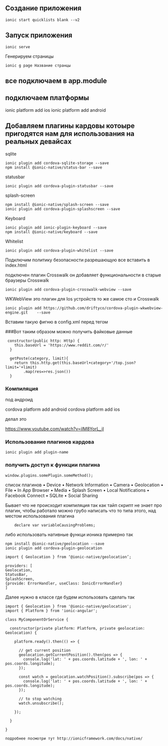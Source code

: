 ## Создание приложения
    ionic start quicklists blank --v2
    
## Запуск приложения

    ionic serve
    
Генерируем страницы
    
    ionic g page Название странцы

## все подключаем в app.module

## подключаем платформы

ionic platform add ios
ionic platform add android

## Добавляем плагины кардовы котоыре пригодятся нам для использования на реальных девайсах

sqlite

    ionic plugin add cordova-sqlite-storage --save
    npm install @ionic-native/status-bar --save
    
statusbar

    ionic plugin add cordova-plugin-statusbar --save

splash-screen

    npm install @ionic-native/splash-screen --save
    ionic plugin add cordova-plugin-splashscreen --save


Keyboard

    ionic plugin add ionic-plugin-keyboard --save
    npm install @ionic-native/keyboard --save

Whitelist

    ionic plugin add cordova-plugin-whitelist --save


Подключим политику безопасности разрешающую все вставить в index.html


<meta http-equiv="Content-Security-Policy" content="font-src 'self' data:;
img-src * data:; default-src gap://ready file://* *; script-src 'self'
'unsafe-inline' 'unsafe-eval' * ; style-src 'self' 'unsafe-inline' *">


подключен плагин Crosswalk он добавляет функциональности в старые браузеры
Crosswalk

    ionic plugin add cordova-plugin-crosswalk-webview --save
    

WKWebView это плагин для Ios устройств то же самое сто и Crosswalk

    ionic plugin add https://github.com/driftyco/cordova-plugin-wkwebview-engine.git    --save

Вставим такую фигню в config.xml перед тегом </widget >


<allow-navigation href="http://localhost:8080/*"/>
<feature name="CDVWKWebViewEngine">
<param name="ios-package" value="CDVWKWebViewEngine" />
</feature>
<preference name="CordovaWebViewEngine" value="CDVWKWebViewEngine" />


###Вот таким образом можно получить файковые данные 
     
     constructor(public http: Http) {
        this.baseUrl = 'https://www.reddit.com/r/'
      }
    
      getPoste(category, limit){
        return this.http.get(this.baseUrl+category+'/top.json?limit='+limit)
            .map(res=>res.json())
      }

### Компиляция

под андроид

cordova platform add android
cordova platform add ios

делал это 

https://www.youtube.com/watch?v=ilM8YorL_jI


### Использование плагинов кардова

    ionic plugin add plugin-name
    
### получить доступ к функции плагина

    window.plugins.somePlugin.someMethod();
    
 список плагинов
 • Device
 • Network Information
 • Camera
 • Geolocation
 • File
 • In App Browser
 • Media
 • Splash Screen
 • Local Notifications
 • Facebook Connect
 • SQLite
 • Social Sharing

Бывает что не происходит компиляция так как тайп скрипт не знает про
плагин, чтобы работало можно грубо написать что то типа этого,
над местом использования плагина

        declare var variableCausingProblems;
        
либо использовать нативные функци ионика примерно так

    npm install @ionic-native/geolocation --save
    ionic plugin add cordova-plugin-geolocation
    
    import { Geolocation } from ‘@ionic-native/geolocation’;
    
    providers: [
    Geolocation,
    StatusBar,
    SplashScreen,
    {provide: ErrorHandler, useClass: IonicErrorHandler}
    ]
    
Далее нужно в классе где будем использовать сделать так

    import { Geolocation } from '@ionic-native/geolocation';
    import { Platform } from 'ionic-angular';
    
    class MyComponentOrService {
    
      constructor(private platform: Platform, private geolocation: Geolocation) {
    
        platform.ready().then(() => {
    
          // get current position
          geolocation.getCurrentPosition().then(pos => {
            console.log('lat: ' + pos.coords.latitude + ', lon: ' + pos.coords.longitude);
          });
    
          const watch = geolocation.watchPosition().subscribe(pos => {
            console.log('lat: ' + pos.coords.latitude + ', lon: ' + pos.coords.longitude);
          });
    
          // to stop watching
          watch.unsubscribe();
    
        });
    
      }
    
    }
    
    подробнее посмотри тут http://ionicframework.com/docs/native/
